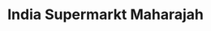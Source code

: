 ---
title: "India Supermarkt Maharajah"
url: /zuerich/india-supermarkt-maharajah/
shop: Lebensmittel
---